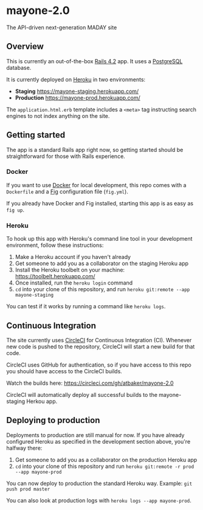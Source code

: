 mayone-2.0
==========

The API-driven next-generation MADAY site

Overview
--------

This is currently an out-of-the-box [Rails 4.2](http://rubyonrails.org/) app. It uses a [PostgreSQL](http://www.postgresql.org/) database.

It is currently deployed on [Heroku](https://www.heroku.com/) in two environments:

- **Staging** https://mayone-staging.herokuapp.com/
- **Production** https://mayone-prod.herokuapp.com/

The `application.html.erb` template includes a `<meta>` tag instructing search engines to not index anything on the site.

Getting started
---------------

The app is a standard Rails app right now, so getting started should be straightforward for those with Rails experience.

### Docker

If you want to use [Docker](https://www.docker.com/) for local development, this repo comes with a `Dockerfile` and a [Fig](http://www.fig.sh/index.html) configuration file (`fig.yml`).

If you already have Docker and Fig installed, starting this app is as easy as `fig up`.

### Heroku

To hook up this app with Heroku's command line tool in your development environment, follow these instructions:

1. Make a Heroku account if you haven't already
1. Get someone to add you as a collaborator on the staging Heroku app
1. Install the Heroku toolbelt on your machine: https://toolbelt.herokuapp.com/
1. Once installed, run the `heroku login` command
1. `cd` into your clone of this repository, and run `heroku git:remote --app mayone-staging`

You can test if it works by running a command like `heroku logs`.

Continuous Integration
----------------------

The site currently uses [CircleCI](https://circleci.com/) for Continuous Integration (CI). Whenever new code is pushed to the repository, CircleCI will start a new build for that code.

CircleCI uses GitHub for authentication, so if you have access to this repo you should have access to the CircleCI builds.

Watch the builds here: https://circleci.com/gh/atbaker/mayone-2.0

CircleCI will automatically deploy all successful builds to the mayone-staging Herkou app.

Deploying to production
-----------------------

Deployments to production are still manual for now. If you have already configured Heroku as specified in the development section above, you're halfway there:

1. Get someone to add you as a collaborator on the production Heroku app
1. `cd` into your clone of this repository and run `heroku git:remote -r prod --app mayone-prod`

You can now deploy to production the standard Heroku way. Example: `git push prod master`

You can also look at production logs with `heroku logs --app mayone-prod`.
